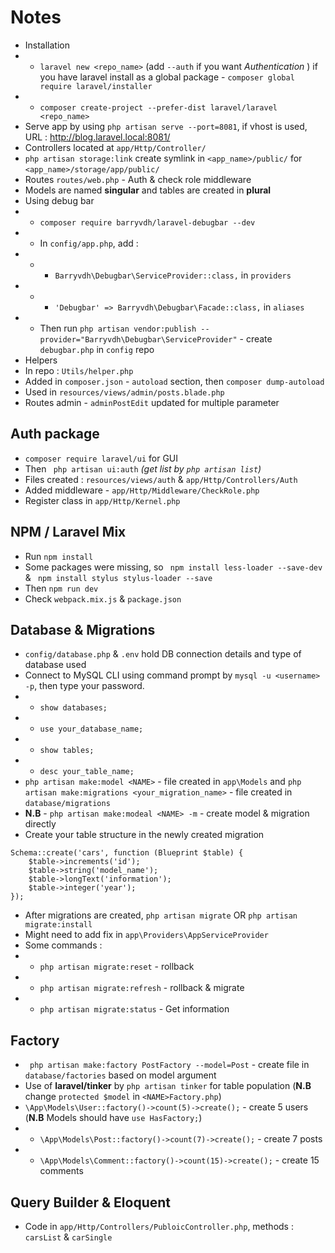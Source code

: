 # Notes

- Installation
- - `laravel new <repo_name>` (add `--auth` if you want *Authentication* ) if you have laravel install as a global package - `composer global require laravel/installer`
- - `composer create-project --prefer-dist laravel/laravel <repo_name>`
- Serve app by using `php artisan serve --port=8081`, if vhost is used, URL : http://blog.laravel.local:8081/
- Controllers located at `app/Http/Controller/`
- `php artisan storage:link` create symlink in `<app_name>/public/` for `<app_name>/storage/app/public/`
- Routes `routes/web.php` - Auth & check role middleware
- Models are named **singular** and tables are created in **plural**
- Using debug bar
- - `composer require barryvdh/laravel-debugbar --dev`
- - In `config/app.php`, add :
- - - `Barryvdh\Debugbar\ServiceProvider::class,` in `providers`
- - - `'Debugbar' => Barryvdh\Debugbar\Facade::class,` in `aliases`
- - Then run `php artisan vendor:publish --provider="Barryvdh\Debugbar\ServiceProvider"` - create `debugbar.php` in `config` repo
- Helpers
- In repo : `Utils/helper.php`
- Added in `composer.json` - `autoload` section, then `composer dump-autoload`
- Used in `resources/views/admin/posts.blade.php`
- Routes admin - `adminPostEdit` updated for multiple parameter

## Auth package

- `composer require laravel/ui` for GUI
- Then ` php artisan ui:auth` *(get list by `php artisan list`)*
- Files created : `resources/views/auth` & `app/Http/Controllers/Auth`
- Added middleware - `app/Http/Middleware/CheckRole.php`
- Register class in `app/Http/Kernel.php`

## NPM / Laravel Mix

- Run `npm install`
- Some packages were missing, so ` npm install less-loader --save-dev` & ` npm install stylus stylus-loader --save`
- Then `npm run dev`
- Check `webpack.mix.js` & `package.json`

## Database & Migrations

- `config/database.php` & `.env` hold DB connection details and type of database used
- Connect to MySQL CLI using command prompt by `mysql -u <username> -p`, then type your password.
- - `show databases;`
- - `use your_database_name;`
- - `show tables;`
- - `desc your_table_name;`
- `php artisan make:model <NAME>` - file created in `app\Models` and `php artisan make:migrations <your_migration_name>` - file created in `database/migrations`
- **N.B** - `php artisan make:modeal <NAME> -m` - create model & migration directly
- Create your table structure in the newly created migration

```
Schema::create('cars', function (Blueprint $table) {
    $table->increments('id');
    $table->string('model_name');
    $table->longText('information');
    $table->integer('year');
});
```
- After migrations are created, `php artisan migrate` OR `php artisan migrate:install`
- Might need to add fix in `app\Providers\AppServiceProvider`
- Some commands :
- - `php artisan migrate:reset` - rollback
- - `php artisan migrate:refresh` - rollback & migrate 
- - `php artisan migrate:status` - Get information

## Factory

- ` php artisan make:factory PostFactory --model=Post` - create file in `database/factories` based on model argument
- Use of **laravel/tinker** by `php artisan tinker` for table population (**N.B** change `protected $model` in `<NAME>Factory.php`)
- `\App\Models\User::factory()->count(5)->create();` - create 5 users (**N.B** Models should have `use HasFactory;`)
- - `\App\Models\Post::factory()->count(7)->create();` - create 7 posts
- - `\App\Models\Comment::factory()->count(15)->create();` - create 15 comments

## Query Builder & Eloquent  

- Code in `app/Http/Controllers/PubloicController.php`, methods : `carsList` & `carSingle`
